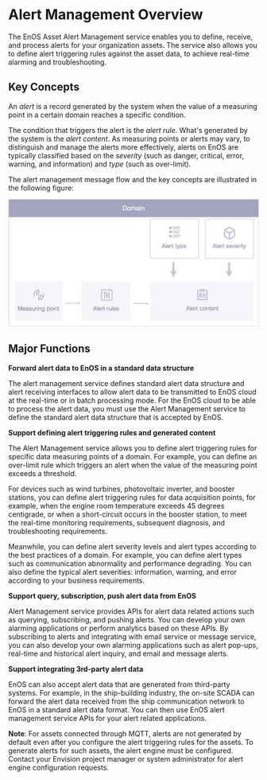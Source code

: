 # Alert Management Overview

The EnOS Asset Alert Management service enables you to define, receive, and process alerts for your organization assets. The service also allows you to define alert triggering rules against the asset data, to achieve real-time alarming and troubleshooting.

## Key Concepts

An _alert_ is a record generated by the system when the value of a measuring point in a certain domain reaches a specific condition.

The condition that triggers the alert is the _alert rule_. What's generated by the system is the _alert content_. As measuring points or alerts may vary, to distinguish and manage the alerts more effectively, alerts on EnOS are typically classified based on the _severity_ (such as danger, critical, error, warning, and information) and _type_ (such as over-limit).

The alert management message flow and the key concepts are illustrated in the following figure:

![Event management message flow](media/alert_message_flow.png)

## Major Functions

**Forward alert data to EnOS in a standard data structure**

The alert management service defines standard alert data structure and alert receiving interfaces to allow alert data to be transmitted to EnOS cloud at the real-time or in batch processing mode. For the EnOS cloud to be able to process the alert data, you must use the Alert Management service to define the standard alert data structure that is accepted by EnOS.

**Support defining alert triggering rules and generated content**

The Alert Management service allows you to define alert triggering rules for specific data measuring points of a domain. For example, you can define an over-limit rule which triggers an alert when the value of the measuring point exceeds a threshold.

For devices such as wind turbines, photovoltaic inverter, and booster stations, you can define alert triggering rules for data acquisition points, for example, when the engine room temperature exceeds 45 degrees centigrade, or when a short-circuit occurs in the booster station, to meet the real-time monitoring requirements, subsequent diagnosis, and troubleshooting requirements.

Meanwhile, you can define alert severity levels and alert types according to the best practices of a domain. For example, you can define alert types such as communication abnormality and performance degrading. You can also define the typical alert severities: information, warning, and error according to your business requirements.

**Support query, subscription, push alert data from EnOS**

Alert Management service provides APIs for alert data related actions such as querying, subscribing, and pushing alerts. You can develop your own alarming applications or perform analytics based on these APIs. By subscribing to alerts and integrating with email service or message service, you can also develop your own alarming applications such as alert pop-ups, real-time and historical alert inquiry, and email and message alerts.

**Support integrating 3rd-party alert data**

EnOS can also accept alert data that are generated from third-party systems. For example, in the ship-building industry, the on-site SCADA can forward the alert data received from the ship communication network to EnOS in a standard alert data format. You can then use EnOS alert management service APIs for your alert related applications.

**Note**:
For assets connected through MQTT, alerts are not generated by default even after you configure the alert triggering rules for the assets. To generate alerts for such assets, the alert engine must be configured. Contact your Envision project manager or system administrator for alert engine configuration requests.
